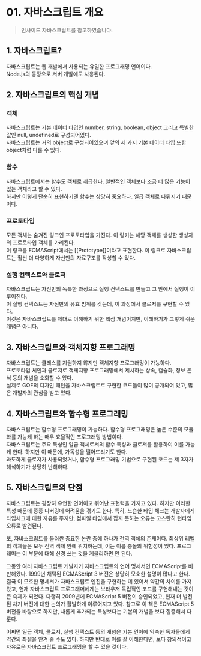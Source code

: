 # 01. 자바스크립트 개요

> 인사이드 자바스크립트를 참고하였습니다.

## 1. 자바스크립트?

자바스크립트는 웹 개발에서 사용되는 유일한 프로그래밍 언어이다.  
Node.js의 등장으로 서버 개발에도 사용된다.

## 2. 자바스크립트의 핵심 개념

### 객체

자바스크립트는 기본 데이터 타입인 number, string, boolean, object 그리고 특별한 값인 null, undefined로 구성되어있다.  
자바스크립트는 거의 object로 구성되어있으며 앞의 세 가지 기본 데이터 타입 또한 object처럼 다룰 수 있다.

### 함수

자바스크립트에서는 함수도 객체로 취급한다. 일반적인 객체보다 조금 더 많은 기능이 있는 객체라고 할 수 있다.  
하지만 이렇게 단순히 표현하기엔 함수는 상당히 중요하다. 일급 객체로 다뤄지기 때문이다.

### 프로토타입

모든 객체는 숨겨진 링크인 프로토타입을 가진다. 이 링키는 해당 객체를 생성한 생성자의 프로토타입 객체를 가리킨다.  
이 링크를 ECMAScript에서는 [[Prototype]]이라고 표현한다. 이 링크로 자바스크립트는 훨씬 더 다양하게 자신만의 자료구조를 작성할 수 있다.

### 실행 컨텍스트와 클로저

자바스크립트는 자신만의 독특한 과정으로 실행 컨텍스트를 만들고 그 안에서 실행이 이루어진다.  
이 실행 컨텍스트는 자신만의 유효 범위를 갖는데, 이 과정에서 클로저를 구현할 수 있다.  
이것은 자바스크립트를 제대로 이해하기 위한 핵심 개념이지만, 이해하기가 그렇게 쉬운 개념은 아니다.

## 3. 자바스크립트와 객체지향 프로그래밍

자바스크립트는 클래스를 지원하지 않지만 객체지향 프로그래밍이 가능하다.  
프로토타입 체인과 클로저로 객체지향 프로그래밍에서 제시하는 상속, 캡슐화, 정보 은닉 등의 개념을 소화할 수 있다.  
실제로 GOF의 디자인 패턴을 자바스크립트로 구현한 코드들이 많이 공개되어 있고, 많은 개발자의 관심을 받고 있다.

## 4. 자바스크립트와 함수형 프로그래밍

자바스크립트는 함수형 프로그래밍이 가능하다. 함수형 프로그래밍은 높은 수준의 모듈화를 가능케 하는 매우 효율적인 프로그래밍 방법이다.  
자바스크립트는 주요 특성인 일급 객체로서의 함수 특성과 클로저를 활용하여 이를 가능케 한다. 하지만 이 때문에, 가독성을 떨어뜨리기도 한다.  
과도하게 클로저가 사용되었거나, 함수형 프로그래밍 기법으로 구현된 코드는 제 3자가 해석하기가 상당히 난해하다.

## 5. 자바스크립트의 단점

자바스크립트는 굉장히 유연한 언어이고 뛰어난 표현력을 가지고 있다. 하지만 이러한 특성 때문에 종종 디버깅에 어려움을 겪기도 한다. 특히, 느슨한 타입 체크는 개발자에게 타입체크에 대한 자유를 주지만, 컴파일 타임에서 잡지 못하는 오류는 고스란히 런타임 오류로 발견된다.

또, 자바스크립트를 둘러싼 중요한 논란 중에 하나가 전역 객체의 존재이다. 최상위 레벨의 객체들은 모두 전역 객체 안에 위치하는데, 이는 이름 충돌의 위험성이 있다. 프로그래머는 이 부분에 대해 신경 쓰는 것을 게을리하면 안 된다.

그동안 여러 자바스크립트 개발자가 자바스크립트의 언어 명세서인 ECMAScript를 비판해왔다. 1999년 채택된 ECMAScript 3 버전은 상당히 모호한 설명이 많다고 한다. 결국 이 모호한 명세서가 자바스크립트 엔진을 구현하는 데 있어서 약간의 차이를 가져왔고, 현재 자바스크립트 프로그래머에게는 브라우저 독립적인 코드를 구현해내는 것이 큰 숙제가 되었다. 다행히 2009년에 ECMAScript 5 버전이 승인되었고, 현재 더 발전된 차기 버전에 대한 논의가 활발하게 이루어지고 있다. 참고로 이 책은 ECMAScript 5 버전을 바탕으로 하지만, 새롭게 추가되는 특성보다는 기본의 개념을 보다 집중해서 다룬다.

어쩌면 일급 객체, 클로저, 실행 컨텍스트 등의 개념은 기본 언어에 익숙한 독자들에게 약간의 좌절을 안겨 줄 수도 있다. 하지만 반대로 이를 잘 이해한다면, 보다 창의적이고 자유로운 자바스크립트 프로그래밍을 할 수 있을 것이다.
